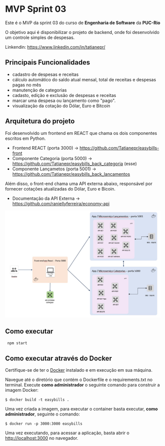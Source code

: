 # MVP Sprint 03

Este é o MVP da sprint 03 do curso de **Engenharia de Software** da **PUC-Rio**

O objetivo aqui é disponibilizar o projeto de backend, onde foi desenvolvido um controle simples de despesas.

Linkendin: https://www.linkedin.com/in/tatianepr/

## Principais Funcionalidades

- cadastro de despesas e receitas
- cálculo automático do saldo atual mensal, total de receitas e despesas pagas no mês
- manutenção de categorias
- cadasto, edição e exclusão de despesas e receitas
- marcar uma despesa ou lançamento como "pago".
- visualização da cotação do Dólar, Euro e Bitcoin


## Arquitetura do projeto

Foi desenvolvido um frontend em REACT que chama os dois componentes escritos em Python. 

- Frontend REACT (porta 3000) -> https://github.com/Tatianepr/easybills-front
- Componente Categoria (porta 5000) -> https://github.com/Tatianepr/easybills_back_categoria (esse)
- Componente Lançametos (porta 5001) -> https://github.com/Tatianepr/easybills_back_lancamentos 

Além disso, o front-end chama uma API externa abaixo, responsável por fornecer cotações atualizadas do Dólar, Euro e Bicoin.

- Documentação da API Externa -> https://github.com/raniellyferreira/economy-api

<img src='public/imagens/arquitetura.jpg' />


## Como executar 

```
 npm start

```

 ## Como executar através do Docker

 Certifique-se de ter o [Docker](https://docs.docker.com/engine/install/) instalado e em execução em sua máquina.

Navegue até o diretório que contém o Dockerfile e o requirements.txt no terminal.
Execute **como administrador** o seguinte comando para construir a imagem Docker:

```
$ docker build -t easybills .
```

Uma vez criada a imagem, para executar o container basta executar, **como administrador**, seguinte o comando:

```
$ docker run -p 3000:3000 easybills
```

Uma vez executando, para acessar a aplicação, basta abrir o [http://localhost:3000](http://localhost:3000) no navegador.
